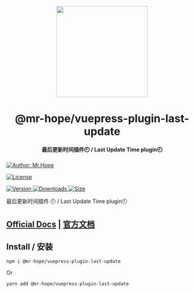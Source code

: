 <!-- markdownlint-disable -->
<p align="center">
  <img width="240" src="https://vuepress-theme.mrhope.site/logo.svg" style="text-align: center;"/>
</p>
<h1 align="center">@mr-hope/vuepress-plugin-last-update</h1>
<h4 align="center">最后更新时间插件🕘 / Last Update Time plugin🕘</h4>

[![Author: Mr.Hope](https://img.shields.io/badge/Author-Mr.Hope-blue.svg?style=for-the-badge)](https://mrhope.site)

<!-- markdownlint-restore -->

[![License](https://img.shields.io/npm/l/@mr-hope/vuepress-plugin-last-update.svg?style=for-the-badge)](https://github.com/Mister-Hope/vuepress-plugin-last-update/blob/master/LICENSE)

[![Version](https://img.shields.io/npm/v/@mr-hope/vuepress-plugin-last-update.svg?style=flat-square&logo=npm) ![Downloads](https://img.shields.io/npm/dm/@mr-hope/vuepress-plugin-last-update.svg?style=flat-square&logo=npm) ![Size](https://img.shields.io/bundlephobia/min/@mr-hope/vuepress-plugin-last-update?style=flat-square&logo=npm)](https://www.npmjs.com/package/@mr-hope/vuepress-plugin-last-update)

最后更新时间插件 🕘 / Last Update Time plugin🕘

## [Official Docs](https://vuepress-last-update.mrhope.site/) | [官方文档](https://vuepress-last-update.mrhope.site/zh/)

## Install / 安装

```bash
npm i @mr-hope/vuepress-plugin-last-update
```

Or

```bash
yarn add @mr-hope/vuepress-plugin-last-update
```
